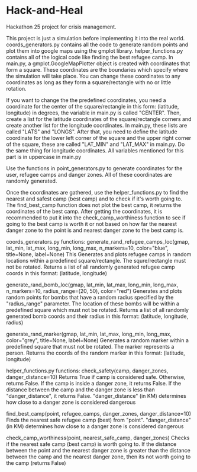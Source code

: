 # Hack-and-Heal
Hackathon 25 project for crisis management.

This project is just a simulation before implementing it into the real world. coords_generators.py contains all the code to generate random points and plot them into google maps using the gmplot library. helper_functions.py contains all of the logical code like finding the best refugee camp. In main.py, a gmplot.GoogleMapPlotter object is created with coordinates that form a square. These coordinates are the boundaries which specify where the simulation will take place. You can change these coordinates to any coordinates as long as they form a square/rectangle with no or little rotation.

If you want to change the the predefined coordinates, you need a coordinate for the center of the square/rectangle in this form: (latitude, longitude) in degrees, the variable in main.py is called "CENTER". Then, create a list for the latitude coordinates of the square/rectangle corners and create another list for the longitude coordinates. In main.py, these lists are called "LATS" and "LONGS". After that, you need to define the latitude coordinate for the lower left corner of the square and the upper right corner of the square, these are called "LAT_MIN" and "LAT_MAX" in main.py. Do the same thing for longitude coordinates. All variables mentioned for this part is in uppercase in main.py

Use the functions in point_generators.py to generate coordinates for the user, refugee camps and danger zones. All of these coordinates are randomly generated.

Once the coordinates are gathered, use the helper_functions.py to find the nearest and safest camp (best camp) and to check if it's worth going to. The find_best_camp function does not plot the best camp, it returns the coordinates of the best camp. After getting the coordinates, it is recommended to put it into the check_camp_worthiness function to see if going to the best camp is worth it or not based on how far the nearest danger zone to the point is and nearest danger zone to the best camp is.

coords_generators.py functions:
  generate_rand_refugee_camps_loc(gmap, lat_min, lat_max, long_min, long_max, n_markers=10, color="blue", title=None, label=None)
    This Generates and plots refugee camps in random locations within a predefined square/rectangle. The squre/rectangle must not be rotated. Returns a list of all randomly generated refugee camp coords in this       format: (latitude, longitude)

  generate_rand_bomb_loc(gmap, lat_min, lat_max, long_min, long_max, n_markers=10, radius_range=(20, 50), color="red")
    Generates and plots random points for bombs that have a random radius specified by the "radius_range" parameter. The location of these bombs will be within a predefined square which must not be rotated.           Returns a list of all randomly generated bomb coords and their radius in this format: (latitude, longitude, radius)

  generate_rand_marker(gmap, lat_min, lat_max, long_min, long_max, color="grey", title=None, label=None)
    Generates a random marker within a predefined square that must not be rotated. The marker represents a person. Returns the coords of the random marker in this format: (latitude, longitude)


helper_functions.py functions:
  check_safety(camp, danger_zones, danger_distance=10)
    Returns True if camp is considered safe. Otherwise, returns False. If the camp is inside a danger zone, it returns False. If the distance between the camp and the danger zone is less than "danger_distance",       it returns False. "danger_distance" (in KM) determines how close to a danger zone is considered dangerous

  find_best_camp(point, refugee_camps, danger_zones, danger_distance=10)
    Finds the nearest safe refugee camp (best) from "point". "danger_distance" (in KM) determines how close to a danger zone is considered dangerous

  check_camp_worthiness(point, nearest_safe_camp, danger_zones)
    Checks if the nearest safe camp (best camp) is worth going to. If the distance between the point and the nearest danger zone is greater than the distance between the camp and the nearest danger zone, then its     not worth going to the camp (returns False)
